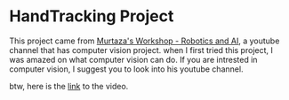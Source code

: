 # HandTracking Project

This project came from [Murtaza's Workshop - Robotics and AI](https://www.youtube.com/channel/UCYUjYU5FveRAscQ8V21w81A), a youtube channel that has computer vision project. 
when I first tried this project, I was amazed on what computer vision can do. If you are intrested in computer vision, I suggest you to look into his youtube channel.

btw, here is the [link](https://www.youtube.com/watch?v=NZde8Xt78Iw) to the video.
